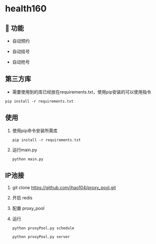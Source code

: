 # health160

## 🌱 功能

- 自动预约

- 自动挂号

- 自动抢号


## 第三方库



- 需要使用到的库已经放在requirements.txt，使用pip安装的可以使用指令  

```
pip install -r requirements.txt
```



## 使用

1. 使用pip命令安装所需库

   `pip install -r requirements.txt`

2. 运行main.py

   `python main.py`

## IP池接

1. git clone https://github.com/jhao104/proxy_pool.git

2. 开启 redis

3. 配置 proxy_pool

4. 运行

   `python proxyPool.py schedule`

   `python proxyPool.py server`